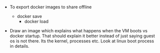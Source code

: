 * To export docker images to share offline
  * docker save
	* docker load

* Draw an image which explains what happens when the VM boots vs docker startup. That should explain it better instead of just saying guest os is not there. Its the kernel, processes etc. Look at linux boot process in details.
